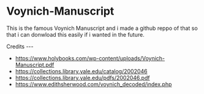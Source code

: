 # Voynich-Manuscript
This is the famous Voynich Manuscript and i made a github reppo of that so that i can donwload this easily if i wanted in the future.

Credits ---
- https://www.holybooks.com/wp-content/uploads/Voynich-Manuscript.pdf
- https://collections.library.yale.edu/catalog/2002046
- https://collections.library.yale.edu/pdfs/2002046.pdf
- https://www.edithsherwood.com/voynich_decoded/index.php
